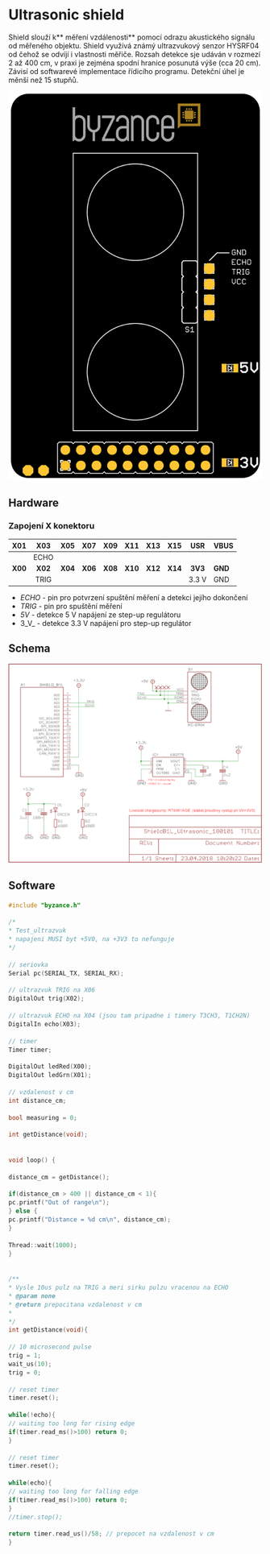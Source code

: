 # Ultrasonic shield

Shield slouží k** měření vzdálenosti** pomocí odrazu akustického signálu od měřeného objektu. Shield využívá známý ultrazvukový senzor HYSRF04 od čehož se odvíjí i vlastnosti měřiče. Rozsah detekce sje udáván v rozmezí 2 až 400 cm, v praxi je zejména spodní hranice posunutá výše \(cca 20 cm\). Závisí od softwarevé implementace řídicího programu. Detekční úhel je měnší než 15 stupňů.  


![](../../../.gitbook/assets/shield_ultrasonic_b1.png)

## Hardware

### Zapojení X konektoru

| **X01** | **X03** | **X05** | **X07** | **X09** | **X11** | **X13** | **X15** | **USR** | **VBUS** |
| :---: | :---: | :---: | :---: | :---: | :---: | :---: | :---: | :---: | :--- |
|  | ECHO |  |  |  |  |  |  |  |  |
| **X00** | **X02** | **X04** | **X06** | **X08** | **X10** | **X12** | **X14** | **3V3** | **GND** |
|  | TRIG |  |  |  |  |  |  | 3.3 V | GND |

* _ECHO_ - pin pro potvrzení spuštění měření a detekci jejího dokončení
* _TRIG_ - pin pro spuštění měření
* _5V_ - detekce 5 V napájení ze step-up regulátoru
* 3_V_ - detekce 3.3 V napájení pro step-up regulátor

## Schema

![](../../../.gitbook/assets/shieldb1l_ultrasonic_180101.png)

## Software

```cpp
#include "byzance.h"

/*
* Test_ultrazvuk
* napajeni MUSI byt +5V0, na +3V3 to nefunguje
*/

// seriovka
Serial pc(SERIAL_TX, SERIAL_RX);

// ultrazvuk TRIG na X06
DigitalOut trig(X02);

// ultrazvuk ECHO na X04 (jsou tam pripadne i timery T3CH3, T1CH2N)
DigitalIn echo(X03);

// timer
Timer timer;

DigitalOut ledRed(X00);
DigitalOut ledGrn(X01);

// vzdalenost v cm
int distance_cm;

bool measuring = 0;

int getDistance(void);


void loop() {

distance_cm = getDistance();

if(distance_cm > 400 || distance_cm < 1){
pc.printf("Out of range\n");
} else {
pc.printf("Distance = %d cm\n", distance_cm);
}

Thread::wait(1000);
}


/**
* Vysle 10us pulz na TRIG a meri sirku pulzu vracenou na ECHO
* @param none
* @return prepocitana vzdalenost v cm
*
*/
int getDistance(void){

// 10 microsecond pulse
trig = 1;
wait_us(10);
trig = 0;

// reset timer
timer.reset();

while(!echo){
// waiting too long for rising edge
if(timer.read_ms()>100) return 0;
}

// reset timer
timer.reset();

while(echo){
// waiting too long for falling edge
if(timer.read_ms()>100) return 0;
}
//timer.stop();

return timer.read_us()/58; // prepocet na vzdalenost v cm
}
```

